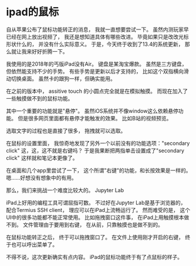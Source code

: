 # ipad的鼠标

自从苹果公布了鼠标功能转正的消息，
我就一直想要尝试一下。
虽然内测玩家早已经在网上放出视频了，
我还是想知道具体有哪些改进。
毕竟如果只是改改光标形状什么的，
并没有什么实际意义。
于是，今天终于收到了13.4的系统更新，
那么就让我来好好折腾一下。

我使用的是2018年的丐版iPad没有Air。
键盘是某淘宝爆款。
虽然是三方键盘，但依然能支持不少的手势。
有些手势是更新以后才支持的，
比如这个双指横向滑动切换桌面。
虽然卡的跟狗一样，但确实能用。

在之前的版本中，
assitive touch 的小圆点完全就是在模拟触摸。
而现在加入了一些触摸做不到的鼠标功能。

其中一个重要的功能就是"悬停"。
虽然iOS系统并不像window这么依赖悬停功能。
但是很多网页里面都有悬停才能触发的效果。
比如B站的视频预览。

选取文字的过程也是直接了很多，
拖拽就可以选取。

在鼠标的设置里面，
我惊奇地发现了另外一个以前没有的功能选项："secondary click"
这，这，这不就是右键吗？
于是我果断把两指单击设置成了"secondary click"
这样就和笔记本更像了。

在桌面和几个app里尝试了一下，
这个所谓"右键"的功能，和长按效果是一样的。
嗯……好想没有想象中的有用。

那么，我们来挑战一个难度比较大的。
Jupyter Lab

iPad上好用的编程工具可谓屈指可数。
不过好在Jupyter Lab是基于浏览器的，
配合Termius SSH client，
理应可以在iPad上流畅运行了。
然而难受的是，
这个UI中的很多功能都不能正常使用。
比如拖拽窗口这件事，
在iPad上用触摸根本做不到。
文件管理由于要用到右键，
在从前，只靠触摸也是做不到的。

在鼠标功能转正之后，
终于可以拖拽窗口了。
在文件上使用刚才开启的右键，
终于也可以呼出菜单了。

不得不说，这次更新确实有点内容。
iPad的鼠标功能终于有了点鼠标的样子。
